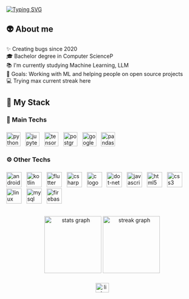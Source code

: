 <a href="https://git.io/typing-svg"><img src="https://readme-typing-svg.demolab.com?font=Fira+Code&size=25&duration=2300&pause=0200&color=2DBA4E&repeat=false&random=false&width=435&lines=opening+README.md;Hello+Wolrd!+I'm+M;Hello+World!+I'm+Maur%C3%ADcio" alt="Typing SVG" /></a>
<h2 align="left">👽 About me</h2>

###

<p align="left">✨ Creating bugs since 2020<br>🎓 Bachelor degree in Computer ScienceP<br>📚 I'm currently studying Machine Learning, LLM<br>🔭 Goals: Working with ML and helping people on open source projects<br>💻 Trying max current streak here</p>

###

<h2 align="left">🔬 My Stack</h2>

###

<h3 align="left">👾 Main Techs</h3>

###

<div align="left">
  <img src="https://cdn.jsdelivr.net/gh/devicons/devicon/icons/python/python-original.svg" height="37" alt="python logo"  />
  <img width="5" />
  <img src="https://cdn.simpleicons.org/jupyter/F37626" height="37" alt="jupyter logo"  />
  <img width="5" />
  <img src="https://cdn.simpleicons.org/tensorflow/FF6F00" height="37" alt="tensorflow logo"  />
  <img width="5" />
  <img src="https://cdn.simpleicons.org/postgresql/4169E1" height="37" alt="postgresql logo"  />
  <img width="5" />
  <img src="https://cdn.jsdelivr.net/gh/devicons/devicon/icons/googlecloud/googlecloud-original.svg" height="37" alt="googlecloud logo"  />
  <img width="5" />
  <img src="https://cdn.jsdelivr.net/gh/devicons/devicon/icons/pandas/pandas-original.svg" height="37" alt="pandas logo"  />
</div>

###

<h3 align="left">⚙️ Other Techs</h3>

###

<div align="left">
  <img src="https://skillicons.dev/icons?i=androidstudio" height="40" alt="androidstudio logo"  />
  <img width="5" />
  <img src="https://skillicons.dev/icons?i=kotlin" height="40" alt="kotlin logo"  />
  <img width="5" />
  <img src="https://skillicons.dev/icons?i=flutter" height="40" alt="flutter logo"  />
  <img width="5" />
  <img src="https://skillicons.dev/icons?i=cs" height="40" alt="csharp logo"  />
  <img width="5" />
  <img src="https://skillicons.dev/icons?i=c" height="40" alt="c logo"  />
  <img width="5" />
  <img src="https://skillicons.dev/icons?i=dotnet" height="40" alt="dot-net logo"  />
  <img width="5" />
  <img src="https://skillicons.dev/icons?i=js" height="40" alt="javascript logo"  />
  <img width="5" />
  <img src="https://skillicons.dev/icons?i=html" height="40" alt="html5 logo"  />
  <img width="5" />
  <img src="https://skillicons.dev/icons?i=css" height="40" alt="css3 logo"  />
  <img width="5" />
  <img src="https://skillicons.dev/icons?i=linux" height="40" alt="linux logo"  />
  <img width="5" />
  <img src="https://skillicons.dev/icons?i=mysql" height="40" alt="mysql logo"  />
  <img width="5" />
  <img src="https://skillicons.dev/icons?i=firebase" height="40" alt="firebase logo"  />
</div>

###

<h2 align="left"></h2>

###

<div align="center">
  <img src="https://github-readme-stats.vercel.app/api?username=MauricioDolacio&hide_title=true&hide_rank=false&show_icons=true&include_all_commits=true&count_private=true&disable_animations=false&theme=dark&locale=en&hide_border=true&order=1" height="150" alt="stats graph"  />
  <img src="https://streak-stats.demolab.com?user=MauricioDolacio&locale=en&mode=daily&theme=dark&hide_border=true&border_radius=5&order=3" height="150" alt="streak graph"  />
</div>

###

<div align="center">
  <a href="https://www.linkedin.com/in/mauriciodolacio/" target="_blank">
    <img src="https://raw.githubusercontent.com/maurodesouza/profile-readme-generator/master/src/assets/icons/social/linkedin/default.svg" width="35" height="25" alt="linkedin logo"  />
  </a>
</div>

###

